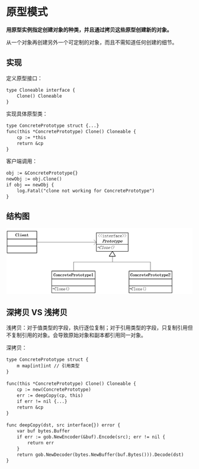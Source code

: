 # 原型模式

**用原型实例指定创建对象的种类，并且通过拷贝这些原型创建新的对象。**

从一个对象再创建另外一个可定制的对象，而且不需知道任何创建的细节。



## 实现

定义原型接口：

```
type Cloneable interface {
	Clone() Cloneable
}
```

实现具体原型类：

```
type ConcretePrototype struct {...}
func(this *ConcretePrototype) Clone() Cloneable {
	cp := *this
	return &cp
}
```

客户端调用：

```
obj := &ConcretePrototype{}
newObj := obj.Clone()
if obj == newObj {
	log.Fatal("clone not working for ConcretePrototype")
}
```



## 结构图

![1585454926253](yuan-xing-mo-shi.assets/1585454926253.png)



## 深拷贝 VS 浅拷贝

浅拷贝：对于值类型的字段，执行逐位复制；对于引用类型的字段，只复制引用但不复制引用的对象。会导致原始对象和副本都引用同一对象。

深拷贝：

```
type ConcretePrototype struct {
	m map[int]int // 引用类型
}

func(this *ConcretePrototype) Clone() Cloneable {
	cp := new(ConcretePrototype)
	err := deepCopy(cp, this)
	if err != nil {...}
	return &cp
}

func deepCopy(dst, src interface{}) error {
    var buf bytes.Buffer
    if err := gob.NewEncoder(&buf).Encode(src); err != nil {
        return err
    }
    return gob.NewDecoder(bytes.NewBuffer(buf.Bytes())).Decode(dst)
}
```

